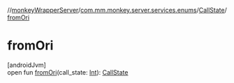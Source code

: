 //[monkeyWrapperServer](../../../index.md)/[com.mm.monkey.server.services.enums](../index.md)/[CallState](index.md)/[fromOri](from-ori.md)

# fromOri

[androidJvm]\
open fun [fromOri](from-ori.md)(call_state: [Int](https://kotlinlang.org/api/core/kotlin-stdlib/kotlin/-int/index.html)): [CallState](index.md)